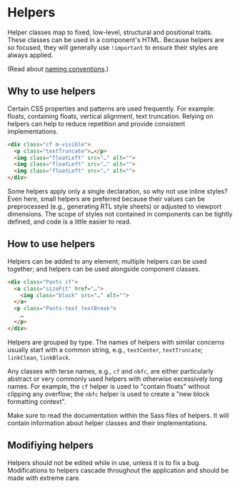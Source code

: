 # Helpers

Helper classes map to fixed, low-level, structural and positional traits.
These classes can be used in a component's HTML. Because helpers are so
focused, they will generally use `!important` to ensure their styles are always
applied.

(Read about [naming conventions](CSS-naming-conventions.md).)

## Why to use helpers

Certain CSS properties and patterns are used frequently. For example: floats,
containing floats, vertical alignment, text truncation. Relying on helpers
can help to reduce repetition and provide consistent implementations.

```html
<div class="cf m-visible">
  <p class="textTruncate">…</p>
  <img class="floatLeft" src="…" alt="">
  <img class="floatLeft" src="…" alt="">
  <img class="floatLeft" src="…" alt="">
</div>
```

Some helpers apply only a single declaration, so why not use inline styles?
Even here, small helpers are preferred because their values can be
preprocessed (e.g., generating RTL style sheets) or adjusted to viewport
dimensions. The scope of styles not contained in components can be tightly
defined, and code is a little easier to read.

## How to use helpers

Helpers can be added to any element; multiple helpers can be used together;
and helpers can be used alongside component classes.

```html
<div class="Pants cf">
  <a class="sizeFit" href="…">
    <img class="block" src="…" alt="">
  </a>
  <p class="Pants-text textBreak">
    …
  </p>
</div>
```

Helpers are grouped by type. The names of helpers with similar concerns
usually start with a common string, e.g., `textCenter`, `textTruncate`;
`linkClean`, `linkBlock`.

Any classes with terse names, e.g., `cf` and `nbfc`, are either
particularly abstract or very commonly used helpers with otherwise
excessively long names. For example, the `cf` helper is used to "contain
floats" without clipping any overflow; the `nbfc` helper is used to create a
"new block formatting context".

Make sure to read the documentation within the Sass files of helpers. It will
contain information about helper classes and their implementations.

## Modifiying helpers

Helpers should not be edited while in use, unless it is to fix a bug.
Modifications to helpers cascade throughout the application and should be
made with extreme care.
